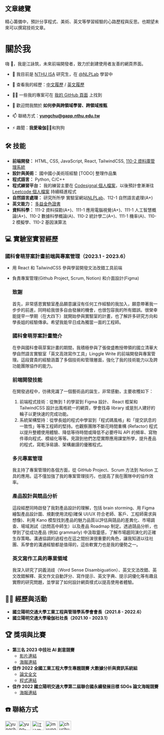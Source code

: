 ## 文章總覽

精心籌備中，預計分享程式、美術、英文等學習經驗的心路歷程與反思。也期望未來可以撰寫技術文章。

# 關於我

嗨 👋，我是江詠筑，未來前端開發者，致力於創建使用者友善的網頁界面。

- 🌱 我目前是 [NTHU ISA](https://isa.site.nthu.edu.tw) 研究生，在 [@NLPLab](http://www.nlplab.cc) 學習中

- 📄 查看我的經歷：[中文履歷](https://docs.google.com/document/d/1_pO1MJMC2__iarKsbvPb7G_iJeS3CJojkonQelAuQrI/edit?usp=sharing) / [英文履歷](https://docs.google.com/document/d/1sF_a3PMl_xfzvFeefmizUUD6As6yYLmRStVQRnXXhlo/edit?usp=sharing)

- 👨‍💻 一些我的專案可在 [我的 GitHub 頁面](https://github.com/imyungchu?tab=repositories) 上找到

- 💬 歡迎問我關於 **如何參與跨領域學習、跨領域推甄**

- 📫 聯絡方式：**yungchu@gapp.nthu.edu.tw**

- ⚡ 趣聞：**我愛瑜伽🧘‍♀️**和狗狗

## 🛠️ 技能

- **前端開發：** HTML, CSS, JavaScript, React, TailwindCSS, [110-2 資料庫管理系統]()
- **設計與美術：** 國中國小美術班經驗 [TODO] 整理作品集
- **程式語言：** Python, C/C++
- **程式練習平台：** 我的練習主要在 [Codesignal 個人檔案](https://app.codesignal.com/profile/%E8%A9%A0%E7%AD%91_%E6%B1%9F)，以後預計會漸漸往 [Leetcode 個人檔案](https://leetcode.com/angie20920/) 持續精進程式
- **自然語言處理：** 研究所所學 實驗室網站[NLPLab](https://www.nlplab.cc/)、112-1 自然語言處理(A+)
- **英文能力：** [多益金色證書](https://drive.google.com/file/d/17xH5SxvC6x-Y01f9h9l1pu4RPFZIlpUU/preview)
- **資料科學：** 111-2 資料探勘(A+)、111-1 應用電腦視覺(A+)、111-1 人工智慧概論(A+)、110-2 數據科學概論(A)、110-2 統計學二(A+)、111-1 機率(A)、110-2 模擬學、110-2 基因演算法

## 💻 實驗室實習經歷

### 國科會萌芽案計畫前端與專案管理（2023.1 - 2023.6）

- 用 React 和 TailwindCSS 參與學習開發文法改錯工具前端
- 負責專案管理(Github Project, Scrum, Notion) 和介面設計(Figma)
  
   ### 致謝

  首先，非常感恩實驗室產品願意讓沒有任何工作經驗的我加入，願意帶著我一步步的前進，同時給我很多自由發展的機會，也很包容我的所有錯誤。很榮幸能提早一學期（在大四下）就開始參與實驗室的計畫，也了解許多研究方向和學長姐的經驗傳承。希望我能早日成為獨當一面的工程師。

   ### 國科會萌芽案計畫簡介

  在參與國科會萌芽案計畫的期間，我積極參與了張俊盛教授帶領的國立清華大學自然語言實驗室「英文高效寫作工具」Linggle Write 的前端開發與專案管理。這段寶貴的經驗涵蓋了多個技術和管理層面，強化了我的技術能力以及跨功能團隊協作的能力。

   ### 前端開發技能
  在開發過程中，彷彿見識了一個藝術品的誕生，非常感動，主要收穫如下：
  1. 前端程式技術：從無到 1 的學習到 Figma 設計、 React 框架和 TailwindCSS 設計出風格統一的網頁，學會找尋 library 或是別人建好的輪子以更快速的完成功能。
  2. 系統架構堅持：從學長姐的程式中學習到「程式碼風格」和「提交訊息的一致性」等等工程師的堅持。也觀察團隊不斷花時間重構 (Refactor) 程式以提升整體使用體驗、降低等待時間或降低不必要呼叫 API 的頻率、寫物件導向程式、模組化等等。見證到他們怎麼實際應用課堂所學，提升產品的程式，寫乾淨易讀、架構嚴謹的優雅程式。
  
    ### 多元專案管理
  
    我主持了專案管理的各個方面，從 GitHub Project、Scrum 方法到 Notion 工具的應用。這不僅加強了我的專案管理技巧，也提高了我在團隊中的協作效率。
  
    ### 產品設計與競品分析
  
    這段經歷同時啟發了我對產品設計的理解，包括 brain storming、用 Figma 繪製產品設計圖、規劃使用流程(確保 UI/UX 符合老師、客戶、工程師需求與想像)、利用 Kano 模型找到產品的魅力品質以評估與競品的差異化、市場調查、場域測試（訪問高中師生）以及產品 Roadmap 制定。透過競品分析，也學到了從成功產品 (例如 grammarly) 中汲取靈感，了解市場趨同演化的正確生存策略。溝通協調的過程也在這之間扮演很重要的角色，讓我知道以往社團、系學會的溝通經驗都是值得的，這些軟實力也是我的優勢之一。
  
    ### 英文寫作工具的專業領域
  
    我深入研究了詞義消歧（Word Sense Disambiguation）、英文文法改錯、英文改錯解釋、英文作文自動評分、寫作提示、英文字典、提示詞優化等有趣且實際的研究問題，並學習了如何設計網頁樣式以提高使用者體驗。

## 🤼‍♂️ 經歷與活動

- **國立陽明交通大學工業工程與管理學系學會會長（2021.8 - 2022.6）**
- **國立陽明交通大學瑜伽社社長（2021.10 - 2023.1）**

## 🏆 獎項與比賽

- **第三名 2023 中技社 AI 創意競賽**
  - [影片連結](https://drive.google.com/file/d/1r71VcEtNgzNo8diUW2FwY8dGnONjAVhm/view?usp=drive_link)
  - [海報連結](https://drive.google.com/file/d/1X4JReUfHC9BH6DHqGYwu-_YfoxJOITVn/view?usp=sharing)
- **佳作 2022 全國工業工程大學生專題競賽 大數據分析與資訊系統組**
  - [論文全文](https://drive.google.com/file/d/1edGAIWy3XEC6kk66AQwiJQwly1DUlrq9/view?usp=sharing)
  - [程式連結](https://github.com/imyungchu/Sharing-bicycle-DL-GA)
- **佳作 2022 國立陽明交通大學第二屆聯合國永續發展目標 SDGs 論文海報競賽**
  - [海報連結](https://drive.google.com/file/d/1RqxI3m86yXWR4mn-CH-KQQQEgrGPjDtB/view?usp=sharing)

## ☎️ 聯絡方式
<p align="left">
  
<a href="https://tw.linkedin.com/in/yung-chu-chiang-30b747195?trk=profile-badge" target="blank"><img align="center" src="https://raw.githubusercontent.com/rahuldkjain/github-profile-readme-generator/master/src/images/icons/Social/linked-in-alt.svg" alt="yungchu chiang" height="30" width="40" /></a>
<a href="https://www.kaggle.com/yungchuchiang" target="blank"><img align="center" src="https://raw.githubusercontent.com/rahuldkjain/github-profile-readme-generator/master/src/images/icons/Social/kaggle.svg" alt="yung-chu ,chiang" height="30" width="40" /></a>
<a href="https://www.facebook.com/yongzhuj/" target="blank"><img align="center" src="https://raw.githubusercontent.com/rahuldkjain/github-profile-readme-generator/master/src/images/icons/Social/facebook.svg" alt="江詠筑" height="30" width="40" /></a>
<a href="https://instagram.com/imyungchu" target="blank"><img align="center" src="https://raw.githubusercontent.com/rahuldkjain/github-profile-readme-generator/master/src/images/icons/Social/instagram.svg" alt="imyungchu" height="30" width="40" /></a>
<a href="https://www.youtube.com/channel/UCFhsHnSLhKTZj_F4a2RGwVw" target="blank"><img align="center" src="https://raw.githubusercontent.com/rahuldkjain/github-profile-readme-generator/master/src/images/icons/Social/youtube.svg" alt="chuchulife" height="30" width="40" /></a>
</p>
